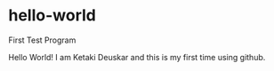 # hello-world
First Test Program

Hello World! I am Ketaki Deuskar and this is my first time using github.

